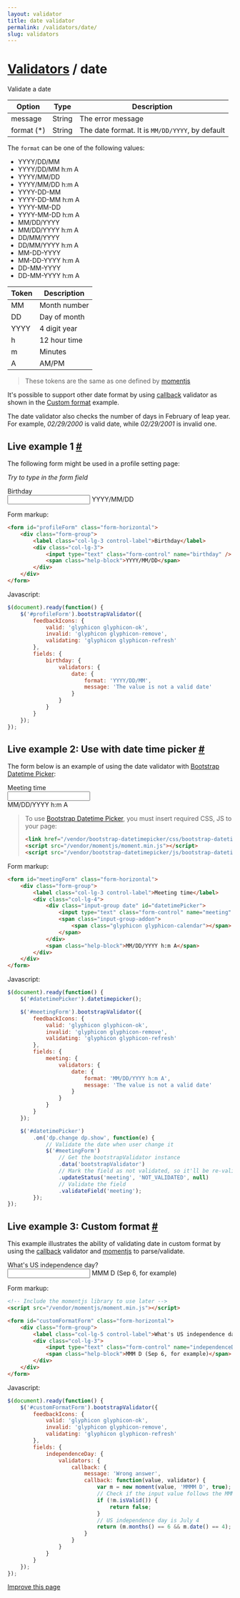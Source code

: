 ```yaml
---
layout: validator
title: date validator
permalink: /validators/date/
slug: validators
---
```


# <a href="/validators/">Validators</a> / date

Validate a date

Option     | Type   | Description
-----------|--------|------------
message    | String | The error message
format (*) | String | The date format. It is ```MM/DD/YYYY```, by default

The ```format``` can be one of the following values:

* YYYY/DD/MM
* YYYY/DD/MM h:m A
* YYYY/MM/DD
* YYYY/MM/DD h:m A
* YYYY-DD-MM
* YYYY-DD-MM h:m A
* YYYY-MM-DD
* YYYY-MM-DD h:m A
* MM/DD/YYYY
* MM/DD/YYYY h:m A
* DD/MM/YYYY
* DD/MM/YYYY h:m A
* MM-DD-YYYY
* MM-DD-YYYY h:m A
* DD-MM-YYYY
* DD-MM-YYYY h:m A

Token | Description
------|------------
MM    | Month number
DD    | Day of month
YYYY  | 4 digit year
h     | 12 hour time
m     | Minutes
A     | AM/PM

> These tokens are the same as one defined by [momentjs](http://momentjs.com/docs/#/displaying/format/)

It's possible to support other date format by using [callback](/validators/callback/) validator as shown in the [Custom format](#custom-format-example) example.

The date validator also checks the number of days in February of leap year.
For example, _02/29/2000_ is valid date, while _02/29/2001_ is invalid one.

<h2 id="example">Live example 1 <a href="#example">#</a></h2>

The following form might be used in a profile setting page:

_Try to type in the form field_

<form id="profileForm" class="form-horizontal">
    <div class="form-group">
        <label class="col-lg-3 control-label">Birthday</label>
        <div class="col-lg-3">
            <input type="text" class="form-control" name="birthday" />
            <span class="help-block">YYYY/MM/DD</span>
        </div>
    </div>
</form>

Form markup:

```html
<form id="profileForm" class="form-horizontal">
    <div class="form-group">
        <label class="col-lg-3 control-label">Birthday</label>
        <div class="col-lg-3">
            <input type="text" class="form-control" name="birthday" />
            <span class="help-block">YYYY/MM/DD</span>
        </div>
    </div>
</form>
```

Javascript:

```javascript
$(document).ready(function() {
    $('#profileForm').bootstrapValidator({
        feedbackIcons: {
            valid: 'glyphicon glyphicon-ok',
            invalid: 'glyphicon glyphicon-remove',
            validating: 'glyphicon glyphicon-refresh'
        },
        fields: {
            birthday: {
                validators: {
                    date: {
                        format: 'YYYY/DD/MM',
                        message: 'The value is not a valid date'
                    }
                }
            }
        }
    });
});
```

<h2 id="date-picker-example">Live example 2: Use with date time picker <a href="#date-picker-example">#</a></h2>

The form below is an example of using the date validator with [Bootstrap Datetime Picker](http://eonasdan.github.io/bootstrap-datetimepicker/):

<link href="/vendor/bootstrap-datetimepicker/css/bootstrap-datetimepicker.min.css" rel="stylesheet" />
<style type="text/css">
.form-horizontal .has-feedback .input-group .form-control-feedback {
    top: 0;
    right: -30px;
}
</style>
<form id="meetingForm" class="form-horizontal">
    <div class="form-group">
        <label class="col-lg-3 control-label">Meeting time</label>
        <div class="col-lg-4">
            <div class="input-group date" id="datetimePicker">
                <input type="text" class="form-control" name="meeting" />
                <span class="input-group-addon"><span class="glyphicon glyphicon-calendar"></span></span>
            </div>
            <span class="help-block">MM/DD/YYYY h:m A</span>
        </div>
    </div>
</form>

> To use [Bootstrap Datetime Picker](http://eonasdan.github.io/bootstrap-datetimepicker/), you must insert required CSS, JS to your page:
>
> ```html
> <link href="/vendor/bootstrap-datetimepicker/css/bootstrap-datetimepicker.min.css" rel="stylesheet" />
> <script src="/vendor/momentjs/moment.min.js"></script>
> <script src="/vendor/bootstrap-datetimepicker/js/bootstrap-datetimepicker.min.js"></script>
> ```

Form markup:

```html
<form id="meetingForm" class="form-horizontal">
    <div class="form-group">
        <label class="col-lg-3 control-label">Meeting time</label>
        <div class="col-lg-4">
            <div class="input-group date" id="datetimePicker">
                <input type="text" class="form-control" name="meeting" />
                <span class="input-group-addon">
                    <span class="glyphicon glyphicon-calendar"></span>
                </span>
            </div>
            <span class="help-block">MM/DD/YYYY h:m A</span>
        </div>
    </div>
</form>
```

Javascript:

```javascript
$(document).ready(function() {
    $('#datetimePicker').datetimepicker();

    $('#meetingForm').bootstrapValidator({
        feedbackIcons: {
            valid: 'glyphicon glyphicon-ok',
            invalid: 'glyphicon glyphicon-remove',
            validating: 'glyphicon glyphicon-refresh'
        },
        fields: {
            meeting: {
                validators: {
                    date: {
                        format: 'MM/DD/YYYY h:m A',
                        message: 'The value is not a valid date'
                    }
                }
            }
        }
    });

    $('#datetimePicker')
        .on('dp.change dp.show', function(e) {
            // Validate the date when user change it
            $('#meetingForm')
                // Get the bootstrapValidator instance
                .data('bootstrapValidator')
                // Mark the field as not validated, so it'll be re-validated when the user change date
                .updateStatus('meeting', 'NOT_VALIDATED', null)
                // Validate the field
                .validateField('meeting');
        });
});
```

<h2 id="custom-format-example">Live example 3: Custom format <a href="#custom-format-example">#</a></h2>

This example illustrates the ability of validating date in custom format by using the [callback](/validators/callback/) validator and [momentjs](http://momentjs.com/) to parse/validate.

<form id="customFormatForm" class="form-horizontal">
    <div class="form-group">
        <label class="col-lg-5 control-label">What's US independence day?</label>
        <div class="col-lg-3">
            <input type="text" class="form-control" name="independenceDay" />
            <span class="help-block">MMM D (Sep 6, for example)</span>
        </div>
    </div>
</form>

Form markup:

```html
<!-- Include the momentjs library to use later -->
<script src="/vendor/momentjs/moment.min.js"></script>

<form id="customFormatForm" class="form-horizontal">
    <div class="form-group">
        <label class="col-lg-5 control-label">What's US independence day?</label>
        <div class="col-lg-3">
            <input type="text" class="form-control" name="independenceDay" />
            <span class="help-block">MMM D (Sep 6, for example)</span>
        </div>
    </div>
</form>
```

Javascript:

```javascript
$(document).ready(function() {
    $('#customFormatForm').bootstrapValidator({
        feedbackIcons: {
            valid: 'glyphicon glyphicon-ok',
            invalid: 'glyphicon glyphicon-remove',
            validating: 'glyphicon glyphicon-refresh'
        },
        fields: {
            independenceDay: {
                validators: {
                    callback: {
                        message: 'Wrong answer',
                        callback: function(value, validator) {
                            var m = new moment(value, 'MMMM D', true);
                            // Check if the input value follows the MMMM D format
                            if (!m.isValid()) {
                                return false;
                            }
                            // US independence day is July 4
                            return (m.months() == 6 && m.date() == 4);
                        }
                    }
                }
            }
        }
    });
});
```

<a href="{{ site.repository.docs_edit }}/validators/date.md" class="btn btn-info">Improve this page</a>

<script src="/vendor/momentjs/moment.min.js"></script>
<script src="/vendor/bootstrap-datetimepicker/js/bootstrap-datetimepicker.min.js"></script>
<script>
$(document).ready(function() {
    $('#profileForm').bootstrapValidator({
        feedbackIcons: {
            valid: 'glyphicon glyphicon-ok',
            invalid: 'glyphicon glyphicon-remove',
            validating: 'glyphicon glyphicon-refresh'
        },
        fields: {
            birthday: {
                validators: {
                    date: {
                        format: 'YYYY/DD/MM',
                        message: 'The value is not a valid date'
                    }
                }
            }
        }
    });

    $('#datetimePicker').datetimepicker();

    $('#meetingForm').bootstrapValidator({
        feedbackIcons: {
            valid: 'glyphicon glyphicon-ok',
            invalid: 'glyphicon glyphicon-remove',
            validating: 'glyphicon glyphicon-refresh'
        },
        fields: {
            meeting: {
                validators: {
                    date: {
                        format: 'MM/DD/YYYY h:m A',
                        message: 'The value is not a valid date'
                    }
                }
            }
        }
    });

    $('#datetimePicker').on('dp.change dp.show', function(e) {
        $('#meetingForm')
            .data('bootstrapValidator')
            .updateStatus('meeting', 'NOT_VALIDATED', null)
            .validateField('meeting');
    });

    $('#customFormatForm').bootstrapValidator({
        feedbackIcons: {
            valid: 'glyphicon glyphicon-ok',
            invalid: 'glyphicon glyphicon-remove',
            validating: 'glyphicon glyphicon-refresh'
        },
        fields: {
            independenceDay: {
                validators: {
                    callback: {
                        message: 'Wrong answer',
                        callback: function(value, validator) {
                            var m = new moment(value, 'MMMM D', true);
                            if (!m.isValid()) {
                                return false;
                            }
                            return (m.months() == 6 && m.date() == 4);
                        }
                    }
                }
            }
        }
    });
});
</script>